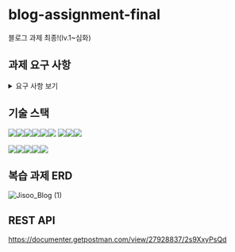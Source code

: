 # blog-assignment-final
블로그 과제 최종!(lv.1~심화)

## 과제 요구 사항
<details>
  <summary>요구 사항 보기</summary>
  <br>
  < 복습 과제 >
  <br><br>
  ✔ 회원가입, 로그인
  
  ✔ 게시글 CRUD
  
  - [ ] 댓글 CRUD

  < 심화 과제 >
  
  - [ ] 예외 공통화 처리( @RestControllerAdvice )
  - [ ] CustomException 정의 및 SpringAOP 적용
  - [ ] QueryDSL 사용하여 검색 기능 만들기
  - [ ] Pageable을 사용하여 페이징 및 정렬 기능 만들기
  - [ ] Controller 테스트 코드 작성하기
  - [ ] Service 테스트 코드 작성하기
  - [ ] Repository 테스트 코드 작성하기
  - [ ] AWS S3 이용해 이미지 업로드 기능 구현
  - [ ] AWS EC2 이용해 애플리케이션.jar 파일 배포

</details>

## 기술 스택

<img src="https://img.shields.io/badge/java-007396?style=for-the-badge&logo=OpenJDK&logoColor=white"><img src="https://img.shields.io/badge/spring-6DB33F?style=for-the-badge&logo=spring&logoColor=white"><img src="https://img.shields.io/badge/Spring Boot-6DB33F?style=for-the-badge&logo=springboot&logoColor=white"><img src="https://img.shields.io/badge/Spring Security-6DB33F?style=for-the-badge&logo=springsecurity&logoColor=white"><img src="https://img.shields.io/badge/Spring Data JPA-6DB33F?style=for-the-badge&logo=&logoColor=white"><img src="https://img.shields.io/badge/gradle-02303A?style=for-the-badge&logo=gradle&logoColor=white">
<img src="https://img.shields.io/badge/mysql-4479A1?style=for-the-badge&logo=mysql&logoColor=white"><img src="https://img.shields.io/badge/JWT-000000?style=for-the-badge&logo=jsonwebtokens&logoColor=white"><img src="https://img.shields.io/badge/Hibernate-59666C?style=for-the-badge&logo=hibernate&logoColor=white">
<br>

<img src="https://img.shields.io/badge/IntelliJ IDEA-000000?style=for-the-badge&logo=IntelliJ IDEA&logoColor=white"><img src="https://img.shields.io/badge/github-181717?style=for-the-badge&logo=github&logoColor=white"><img src="https://img.shields.io/badge/git-F05032?style=for-the-badge&logo=git&logoColor=white"><img src="https://img.shields.io/badge/Slack-4A154B?style=for-the-badge&logo=Slack&logoColor=white"><img src="https://img.shields.io/badge/Postman-FF6C37?style=for-the-badge&logo=postman&logoColor=white">

## 복습 과제 ERD

![Jisoo_Blog (1)](https://github.com/JisooPyo/blog-assignment-final/assets/130378232/f8cd9a28-a846-417a-8d6b-d2cca3d06669)

## REST API

https://documenter.getpostman.com/view/27928837/2s9XxyPsQd
